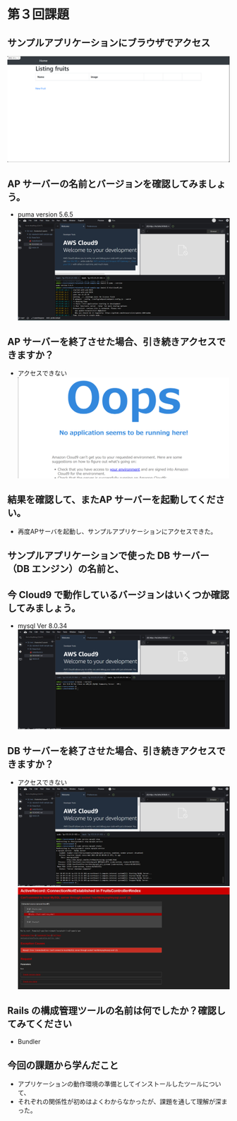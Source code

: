 # 第３回課題
## サンプルアプリケーションにブラウザでアクセス
![0301](0301.png)

## AP サーバーの名前とバージョンを確認してみましょう。
- puma version 5.6.5
![0302](0302.png)

## AP サーバーを終了させた場合、引き続きアクセスできますか？
- アクセスできない
![0303](0303.png)

## 結果を確認して、またAP サーバーを起動してください。
- 再度APサーバを起動し、サンプルアプリケーションにアクセスできた。

## サンプルアプリケーションで使った DB サーバー（DB エンジン）の名前と、
## 今 Cloud9 で動作しているバージョンはいくつか確認してみましょう。
- mysql Ver 8.0.34
![0304](0304.png)

## DB サーバーを終了させた場合、引き続きアクセスできますか？
- アクセスできない
![0305](0305.png)
![0306](0306.png)

## Rails の構成管理ツールの名前は何でしたか？確認してみてください
- Bundler

## 今回の課題から学んだこと
- アプリケーションの動作環境の準備としてインストールしたツールについて、
- それぞれの関係性が初めはよくわからなかったが、課題を通して理解が深まった。
